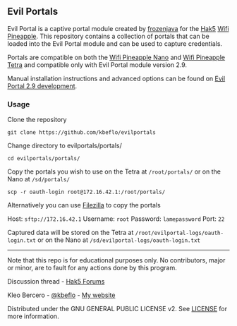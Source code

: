 ## Evil Portals

Evil Portal is a captive portal module created by [frozenjava](https://github.com/frozenjava) for the [Hak5](https://www.hak5.org/) [Wifi Pineapple](https://www.wifipineapple.com/). This repository contains a collection of portals that can be loaded into the Evil Portal module and can be used to capture credentials. 

Portals are compatible on both the [Wifi Pineapple Nano](http://hakshop.myshopify.com/products/wifi-pineapple?variant=81044992) and [Wifi Pineapple Tetra](http://hakshop.myshopify.com/products/wifi-pineapple?variant=11303845317) and compatible only with Evil Portal module version 2.9.

Manual installation instructions and advanced options can be found on [Evil Portal 2.9 development](https://github.com/frozenjava/EvilPortalNano/tree/development).

### Usage
Clone the repository

    git clone https://github.com/kbeflo/evilportals

Change directory to evilportals/portals/

    cd evilportals/portals/

Copy the portals you wish to use on the Tetra at `/root/portals/` or on the Nano at `/sd/portals/`

    scp -r oauth-login root@172.16.42.1:/root/portals/

Alternatively you can use [Filezilla](https://filezilla-project.org/) to copy the portals

Host: `sftp://172.16.42.1` Username: `root` Password: `lamepassword` Port: `22`  

Captured data will be stored on the Tetra at `/root/evilportal-logs/oauth-login.txt` or on the Nano at `/sd/evilportal-logs/oauth-login.txt`

---

Note that this repo is for educational purposes only. No contributors, major or minor, are to fault for any actions done by this program.

Discussion thread - [Hak5 Forums](https://forums.hak5.org/index.php?/topic/39856-evil-portals/)

Kleo Bercero - [@kbeflo](https://twitter.com/kbeflo) - [My website](https://kerberos.me/)

Distributed under the GNU GENERAL PUBLIC LICENSE v2. See [LICENSE](https://github.com/kbeflo/evilportals/blob/master/LICENSE) for more information.
